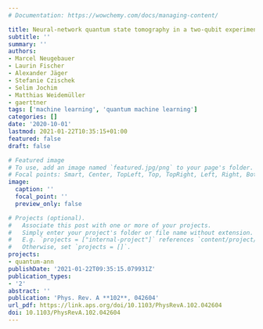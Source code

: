 ```yaml
---
# Documentation: https://wowchemy.com/docs/managing-content/

title: Neural-network quantum state tomography in a two-qubit experiment
subtitle: ''
summary: ''
authors:
- Marcel Neugebauer
- Laurin Fischer
- Alexander Jäger
- Stefanie Czischek
- Selim Jochim
- Matthias Weidemüller
- gaerttner
tags: ['machine learning', 'quantum machine learning']
categories: []
date: '2020-10-01'
lastmod: 2021-01-22T10:35:15+01:00
featured: false
draft: false

# Featured image
# To use, add an image named `featured.jpg/png` to your page's folder.
# Focal points: Smart, Center, TopLeft, Top, TopRight, Left, Right, BottomLeft, Bottom, BottomRight.
image:
  caption: ''
  focal_point: ''
  preview_only: false

# Projects (optional).
#   Associate this post with one or more of your projects.
#   Simply enter your project's folder or file name without extension.
#   E.g. `projects = ["internal-project"]` references `content/project/deep-learning/index.md`.
#   Otherwise, set `projects = []`.
projects:
- quantum-ann
publishDate: '2021-01-22T09:35:15.079931Z'
publication_types:
- '2'
abstract: ''
publication: 'Phys. Rev. A **102**, 042604'
url_pdf: https://link.aps.org/doi/10.1103/PhysRevA.102.042604
doi: 10.1103/PhysRevA.102.042604
---
```


